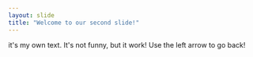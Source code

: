 ```yaml
---
layout: slide
title: "Welcome to our second slide!"
---
```

it's my own text. It's not funny, but it work!
Use the left arrow to go back!
